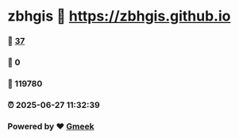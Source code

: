# zbhgis :link: https://zbhgis.github.io 
### :page_facing_up: [37](https://zbhgis.github.io/tag.html) 
### :speech_balloon: 0 
### :hibiscus: 119780 
### :alarm_clock: 2025-06-27 11:32:39 
### Powered by :heart: [Gmeek](https://github.com/Meekdai/Gmeek)
